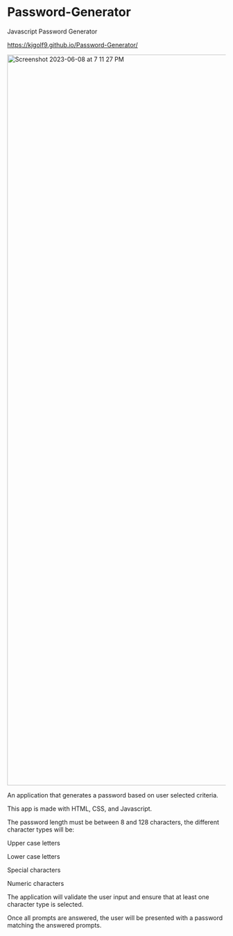 # Password-Generator
Javascript Password Generator

https://kjgolf9.github.io/Password-Generator/

<img width="1680" alt="Screenshot 2023-06-08 at 7 11 27 PM" src="https://github.com/kjgolf9/Password-Generator/assets/129339387/31b837bb-3e64-4b66-9581-5b9552232004">


An application that generates a password based on user selected criteria. 

This app is made with HTML, CSS, and Javascript.

The password length must be between 8 and 128 characters, the different character types will be:

Upper case letters

Lower case letters

Special characters

Numeric characters


The application will validate the user input and ensure that at least one character type is selected.

Once all prompts are answered, the user will be presented with a password matching the answered prompts.
